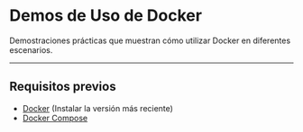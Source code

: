 # Demos de Uso de Docker

Demostraciones prácticas que muestran cómo utilizar Docker en diferentes escenarios.

---

## Requisitos previos

- [Docker](https://www.docker.com/get-started) (Instalar la versión más reciente)
- [Docker Compose](https://docs.docker.com/compose/install/)